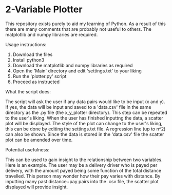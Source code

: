 # 2-Variable Plotter 

This repository exists purely to aid my learning of Python. As a result of this there are many comments that are probably not useful to others. The matplotlib and numpy libraries are required.

Usage instructions:

1. Download the files
2. Install python3
3. Download the matplotlib and numpy libraries as required
4. Open the 'Main' directory and edit 'settings.txt' to your liking
5. Run the 'plotter.py' script 
6. Proceed as instructed

What the script does:

The script will ask the user if any data pairs would like to be input (x and y). If yes, the data will be input and saved to a 'data.csv' file in the same directory as the .py file (the x_y_plotter directory). This step can be repeated to the user's liking. When the user has finished inputtng the data, a scatter plot will be displayed. The style of the plot can change to the user's liking, this can be done by editing the settings.txt file. A regression line (up to n^2) can also be shown. Since the data is stored in the 'data.csv' file the scatter plot can be amended over time.

Potential usefulness:

This can be used to gain insight to the relationship between two variables. Here is an example. The user may be a delivery driver who is payed per delivery, with the amount payed being some function of the total distance travelled. This person may wonder how their pay varies with distance. By inputting many past distance+pay pairs into the .csv file, the scatter plot displayed will provide insight.
